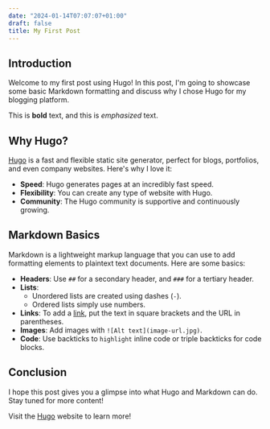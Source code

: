 ```yaml
---
date: "2024-01-14T07:07:07+01:00"
draft: false
title: My First Post
---
```


## Introduction

Welcome to my first post using Hugo! In this post, I'm going to showcase some basic Markdown formatting and discuss why I chose Hugo for my blogging platform.

This is **bold** text, and this is _emphasized_ text.

## Why Hugo?

[Hugo](https://gohugo.io) is a fast and flexible static site generator, perfect for blogs, portfolios, and even company websites. Here's why I love it:

- **Speed**: Hugo generates pages at an incredibly fast speed.
- **Flexibility**: You can create any type of website with Hugo.
- **Community**: The Hugo community is supportive and continuously growing.

## Markdown Basics

Markdown is a lightweight markup language that you can use to add formatting elements to plaintext text documents. Here are some basics:

- **Headers**: Use `##` for a secondary header, and `###` for a tertiary header.
- **Lists**:
  - Unordered lists are created using dashes (`-`).
  - Ordered lists simply use numbers.
- **Links**: To add a [link](#), put the text in square brackets and the URL in parentheses.
- **Images**: Add images with `![Alt text](image-url.jpg)`.
- **Code**: Use backticks to `highlight` inline code or triple backticks for code blocks.

## Conclusion

I hope this post gives you a glimpse into what Hugo and Markdown can do. Stay tuned for more content!

Visit the [Hugo](https://gohugo.io) website to learn more!
